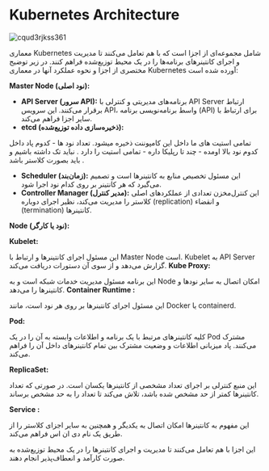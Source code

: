 # Kubernetes Architecture

![cqud3rjkss361](https://github.com/milad6745/Kubernetes/assets/113288076/1b2825b0-d12f-469f-91ba-796feba9c8c9)

معماری Kubernetes شامل مجموعه‌ای از اجزا است که با هم تعامل می‌کنند تا مدیریت و اجرای کانتینرهای برنامه‌ها را در یک محیط توزیع‌شده فراهم کنند. در زیر توضیح مختصری از اجزا و نحوه عملکرد آنها در معماری Kubernetes آورده شده است:

**Master Node (نود اصلی):**
   - **API Server (سرور API):** برنامه‌های مدیریتی و کنترلی با API Server ارتباط برقرار می‌کنند. این سرویس API، واسط برنامه‌نویسی برنامه (API) برای ارتباط با سایر اجزا فراهم می‌کند.
   - **etcd (ذخیره‌سازی داده توزیع‌شده):**

تمامی استیت های ما داخل این کامپوننت ذخیره میشود. تعداد نود ها - کدوم پاد داخل کدوم نود بالا اومده - چند تا رپلیکا داره - تمامی استیت را دارد . نباید تک داشته باشیم و باید بصورت کلاستر باشد .

   - **Scheduler (زمان‌بند):** این مسئول تخصیص منابع به کانتینرها است و تصمیم می‌گیرد که هر کانتینر بر روی کدام نود اجرا شود.
   - **Controller Manager (مدیر کنترل):** این کنترل‌مخزن تعدادی از عملکردهای اصلی کلاستر را مدیریت می‌کند، نظیر اجرای دوباره (replication) و انقضاء (termination) کانتینرها.

**Node (نود یا کارگر):**


**Kubelet:** 


این مسئول اجرای کانتینرها و ارتباط با Master Node است. Kubelet به API Server گزارش می‌دهد و از سوی آن دستورات دریافت می‌کند.
**Kube Proxy:**



این برنامه مسئول مدیریت خدمات شبکه است و به Node امکان اتصال به سایر نودها و کانتینرها را می‌دهد.
**Container Runtime :** 



این مسئول اجرای کانتینرها بر روی هر نود است، مانند Docker یا containerd.

**Pod:**


کلیه کانتینرهای مرتبط با یک برنامه و اطلاعات وابسته به آن را در یک Pod مشترک می‌کنند. 
پاد میزبانی اطلاعات و وضعیت مشترک بین تمام کانتینرهای داخل آن را فراهم می‌کند.

**ReplicaSet:**

این منبع کنترلی بر اجرای تعداد مشخصی از کانتینرها یکسان است.
در صورتی که تعداد کانتینرها کمتر از حد مشخص شده باشد، تلاش می‌کند تا تعداد را به حد مشخص برساند.

**Service :**

این مفهوم به کانتینرها امکان اتصال به یکدیگر و همچنین به سایر اجزای کلاستر را از طریق یک نام دی ان اس فراهم می‌کند.

این اجزا با هم تعامل می‌کنند تا مدیریت و اجرای کانتینرها را در یک محیط توزیع‌شده به صورت کارآمد و انعطاف‌پذیر انجام دهند.

